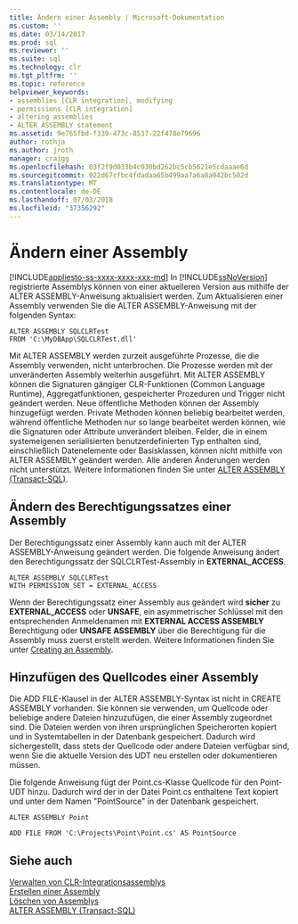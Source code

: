 ```yaml
---
title: Ändern einer Assembly | Microsoft-Dokumentation
ms.custom: ''
ms.date: 03/14/2017
ms.prod: sql
ms.reviewer: ''
ms.suite: sql
ms.technology: clr
ms.tgt_pltfrm: ''
ms.topic: reference
helpviewer_keywords:
- assemblies [CLR integration], modifying
- permissions [CLR integration]
- altering assemblies
- ALTER ASSEMBLY statement
ms.assetid: 9e765fbd-f339-473c-8537-22f478e79696
author: rothja
ms.author: jroth
manager: craigg
ms.openlocfilehash: 03f2f9d033b4c030bd262bc5cb5621e5cdaaae6d
ms.sourcegitcommit: 022d67cfbc4fdadaa65b499aa7a6a8a942bc502d
ms.translationtype: MT
ms.contentlocale: de-DE
ms.lasthandoff: 07/03/2018
ms.locfileid: "37356292"
---
```

# <a name="altering-an-assembly"></a>Ändern einer Assembly
[!INCLUDE[appliesto-ss-xxxx-xxxx-xxx-md](../../../includes/appliesto-ss-xxxx-xxxx-xxx-md.md)]
  In [!INCLUDE[ssNoVersion](../../../includes/ssnoversion-md.md)] registrierte Assemblys können von einer aktuelleren Version aus mithilfe der ALTER ASSEMBLY-Anweisung aktualisiert werden. Zum Aktualisieren einer Assembly verwenden Sie die ALTER ASSEMBLY-Anweisung mit der folgenden Syntax:  
  
```  
ALTER ASSEMBLY SQLCLRTest  
FROM 'C:\MyDBApp\SQLCLRTest.dll'  
```  
  
 Mit ALTER ASSEMBLY werden zurzeit ausgeführte Prozesse, die die Assembly verwenden, nicht unterbrochen. Die Prozesse werden mit der unveränderten Assembly weiterhin ausgeführt. Mit ALTER ASSEMBLY können die Signaturen gängiger CLR-Funktionen (Common Language Runtime), Aggregatfunktionen, gespeicherter Prozeduren und Trigger nicht geändert werden. Neue öffentliche Methoden können der Assembly hinzugefügt werden. Private Methoden können beliebig bearbeitet werden, während öffentliche Methoden nur so lange bearbeitet werden können, wie die Signaturen oder Attribute unverändert bleiben. Felder, die in einem systemeigenen serialisierten benutzerdefinierten Typ enthalten sind, einschließlich Datenelemente oder Basisklassen, können nicht mithilfe von ALTER ASSEMBLY geändert werden. Alle anderen Änderungen werden nicht unterstützt. Weitere Informationen finden Sie unter [ALTER ASSEMBLY &#40;Transact-SQL&#41;](../../../t-sql/statements/alter-assembly-transact-sql.md).  
  
## <a name="changing-the-permission-set-of-an-assembly"></a>Ändern des Berechtigungssatzes einer Assembly  
 Der Berechtigungssatz einer Assembly kann auch mit der ALTER ASSEMBLY-Anweisung geändert werden. Die folgende Anweisung ändert den Berechtigungssatz der SQLCLRTest-Assembly in **EXTERNAL_ACCESS**.  
  
```  
ALTER ASSEMBLY SQLCLRTest  
WITH PERMISSION_SET = EXTERNAL_ACCESS   
```  
  
 Wenn der Berechtigungssatz einer Assembly aus geändert wird **sicher** zu **EXTERNAL_ACCESS** oder **UNSAFE**, ein asymmetrischer Schlüssel mit den entsprechenden Anmeldenamen mit  **EXTERNAL ACCESS ASSEMBLY** Berechtigung oder **UNSAFE ASSEMBLY** über die Berechtigung für die Assembly muss zuerst erstellt werden. Weitere Informationen finden Sie unter [Creating an Assembly](../../../relational-databases/clr-integration/assemblies/creating-an-assembly.md).  
  
## <a name="adding-the-source-code-of-an-assembly"></a>Hinzufügen des Quellcodes einer Assembly  
 Die ADD FILE-Klausel in der ALTER ASSEMBLY-Syntax ist nicht in CREATE ASSEMBLY vorhanden. Sie können sie verwenden, um Quellcode oder beliebige andere Dateien hinzuzufügen, die einer Assembly zugeordnet sind. Die Dateien werden von ihren ursprünglichen Speicherorten kopiert und in Systemtabellen in der Datenbank gespeichert. Dadurch wird sichergestellt, dass stets der Quellcode oder andere Dateien verfügbar sind, wenn Sie die aktuelle Version des UDT neu erstellen oder dokumentieren müssen.  
  
 Die folgende Anweisung fügt der Point.cs-Klasse Quellcode für den Point-UDT hinzu. Dadurch wird der in der Datei Point.cs enthaltene Text kopiert und unter dem Namen "PointSource" in der Datenbank gespeichert.  
  
 `ALTER ASSEMBLY Point`  
  
 `ADD FILE FROM 'C:\Projects\Point\Point.cs' AS PointSource`  
  
## <a name="see-also"></a>Siehe auch  
 [Verwalten von CLR-Integrationsassemblys](../../../relational-databases/clr-integration/assemblies/managing-clr-integration-assemblies.md)   
 [Erstellen einer Assembly](../../../relational-databases/clr-integration/assemblies/creating-an-assembly.md)   
 [Löschen von Assemblys](../../../relational-databases/clr-integration/assemblies/dropping-an-assembly.md)   
 [ALTER ASSEMBLY &#40;Transact-SQL&#41;](../../../t-sql/statements/alter-assembly-transact-sql.md)  
  
  
